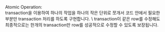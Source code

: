 Atomic Operation: \
transaction을 이용하여 하나의 작업을 하나의 작은 단위로 쪼개서 코드 안에서 필요한 부분만 transaction 처리를 하도록 구현합니다. \ 
transaction이 같은 row를 수정해도 최종적으로는 한개의 transaction만 row를 성공적으로 수정할 수 있도록 보장됩니다.

